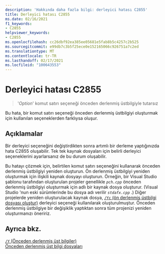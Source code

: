 ```yaml
---
description: 'Hakkında daha fazla bilgi: derleyici hatası C2855'
title: Derleyici hatası C2855
ms.date: 02/16/2021
f1_keywords:
- C2855
helpviewer_keywords:
- C2855
ms.openlocfilehash: cc26dbf92ea385ee05681e5fab8b5c4257c2b525
ms.sourcegitcommit: e99db7c3b5f25ece0e152165066c926751a7c2ed
ms.translationtype: MT
ms.contentlocale: tr-TR
ms.lasthandoff: 02/17/2021
ms.locfileid: "100643553"
---
```

# <a name="compiler-error-c2855"></a>Derleyici hatası C2855

> '*Option*' komut satırı seçeneği önceden derlenmiş üstbilgiyle tutarsız

Bu hata, bir komut satırı seçeneği önceden derlenmiş üstbilgiyi oluşturmak için kullanılan seçeneklerden farklıysa oluşur.

## <a name="remarks"></a>Açıklamalar

Bir derleyici seçeneğini değiştirdikten sonra artımlı bir derleme yaptığınızda hata C2855 oluşabilir. Tek tek kaynak dosyaları için belirli derleyici seçeneklerini ayarlarsanız de bu durum oluşabilir.

Bu hatayı çözmek için, belirtilen komut satırı seçeneğini kullanarak önceden derlenmiş üstbilgiyi yeniden oluşturun. Ön derlenmiş üstbilgiyi yeniden oluşturmak için ilişkili kaynak dosyayı oluşturun. Örneğin, bir Visual Studio şablonu tarafından oluşturulan projeler genellikle *`pch.cpp`* önceden derlenmiş üstbilgiyi oluşturmak için adlı bir kaynak dosya oluşturur. (Visual Studio 'nun eski sürümlerinde bu dosya adı verilir *`stdafx.cpp`* .) Diğer projelerde yeniden oluşturulacak kaynak dosya, [ `/Yc` (ön derlenmiş üstbilgi dosyası oluştur)](../../build/reference/yc-create-precompiled-header-file.md) derleyici seçeneği kullanılarak oluşturulmuştur. Önceden derlenmiş üstbilgiye bir değişiklik yaptıktan sonra tüm projenizi yeniden oluşturmanızı öneririz.

## <a name="see-also"></a>Ayrıca bkz.

[`/Y` (Önceden derlenmiş üst bilgiler)](../../build/reference/y-precompiled-headers.md)\
[Önceden derlenmiş üst bilgi dosyaları](../../build/creating-precompiled-header-files.md)
